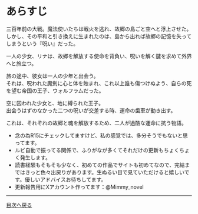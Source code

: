 # あらすじ

三百年前の大戦。魔法使いたちは戦火を逃れ、故郷の島ごと空へと浮上させた。  
しかし、その平和と引き換えに生まれたのは、島から出れば故郷の記憶を失ってしまうという『呪い』だった。  
  
一人の少女、リナは、故郷を解放する使命を背負い、呪いを解く鍵を求めて外界へと旅立つ。  
  
旅の途中、彼女は一人の少年と出会う。  
それは、呪われた魔剣に心と体を蝕まれ、これ以上誰も傷つけぬよう、自らの死を望む帝国の王子、ウォルフラムだった。  
  
空に囚われた少女と、地に縛られた王子。  
出会うはずのなかった二つの呪いが交差する時、運命の歯車が動き出す。  
  
これは、それぞれの故郷と魂を解放するため、二人が過酷な運命に抗う物語。  
  
* 念の為R15にチェックしてますけど、私の感覚では、多分そうでもないと思ってます。  
* ルビ自動で振ってる関係で、ふりがなが多くてそれだけの更新もちょくちょく発生します。  
* 読書経験もそもそも少なく、初めての作品でサイトも初めてなので、完結まではきっと色々出戻りがあります。生ぬるい目で見ていただけると嬉しいです。優しいアドバイスお待ちしてます。  
* 更新報告用にXアカウント作ってます：@Mimmy_novel  
  
---

  [目次へ戻る](https://mikakoworld.github.io/unison-gate-beta/)